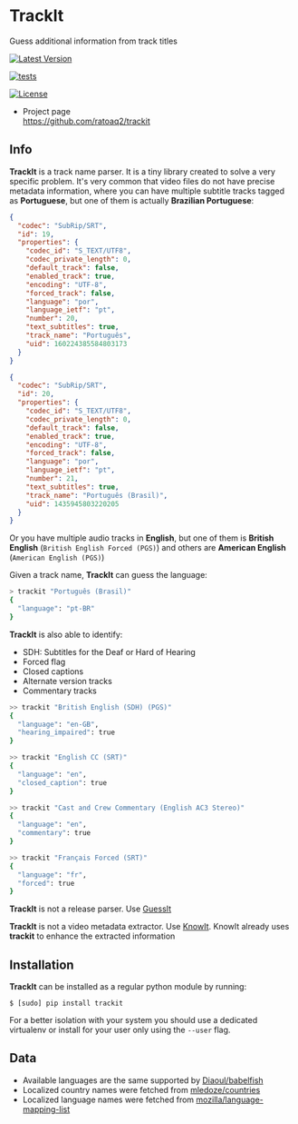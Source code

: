 # TrackIt
Guess additional information from track titles

[![Latest
Version](https://img.shields.io/pypi/v/trackit.svg)](https://pypi.python.org/pypi/trackit)

[![tests](https://github.com/ratoaq2/trackit/actions/workflows/test.yml/badge.svg)](https://github.com/ratoaq2/trackit/actions/workflows/test.yml)

[![License](https://img.shields.io/github/license/ratoaq2/trackit.svg)](https://github.com/ratoaq2/trackit/blob/master/LICENSE)

  - Project page  
    <https://github.com/ratoaq2/trackit>

## Info

**TrackIt** is a track name parser.
It is a tiny library created to solve a very specific problem.
It's very common that video files do not have precise metadata information, 
where you can have multiple subtitle tracks tagged as **Portuguese**, 
but one of them is actually **Brazilian Portuguese**:
```json lines
{
  "codec": "SubRip/SRT",
  "id": 19,
  "properties": {
    "codec_id": "S_TEXT/UTF8",
    "codec_private_length": 0,
    "default_track": false,
    "enabled_track": true,
    "encoding": "UTF-8",
    "forced_track": false,
    "language": "por",
    "language_ietf": "pt",
    "number": 20,
    "text_subtitles": true,
    "track_name": "Português",
    "uid": 160224385584803173
  }
}

{
  "codec": "SubRip/SRT",
  "id": 20,
  "properties": {
    "codec_id": "S_TEXT/UTF8",
    "codec_private_length": 0,
    "default_track": false,
    "enabled_track": true,
    "encoding": "UTF-8",
    "forced_track": false,
    "language": "por",
    "language_ietf": "pt",
    "number": 21,
    "text_subtitles": true,
    "track_name": "Português (Brasil)",
    "uid": 1435945803220205
  }
}
```
Or you have multiple audio tracks in **English**,
but one of them is **British English** (`British English Forced (PGS)`) and others are **American English**
(`American English (PGS)`)

Given a track name, **TrackIt** can guess the language:

```bash
> trackit "Português (Brasil)"
{
  "language": "pt-BR"
}
```

**TrackIt** is also able to identify:
* SDH: Subtitles for the Deaf or Hard of Hearing
* Forced flag
* Closed captions
* Alternate version tracks
* Commentary tracks

```bash
>> trackit "British English (SDH) (PGS)"
{
  "language": "en-GB",
  "hearing_impaired": true
}

>> trackit "English CC (SRT)"
{
  "language": "en",
  "closed_caption": true
}

>> trackit "Cast and Crew Commentary (English AC3 Stereo)"
{
  "language": "en",
  "commentary": true
}

>> trackit "Français Forced (SRT)"
{
  "language": "fr",
  "forced": true
}
```

**TrackIt** is not a release parser. Use [GuessIt](https://github.com/guessit-io/guessit)

**TrackIt** is not a video metadata extractor.
Use [KnowIt](https://github.com/ratoaq2/knowit).
KnowIt already uses **trackit** to enhance the extracted information

## Installation

**TrackIt** can be installed as a regular python module by running:

    $ [sudo] pip install trackit

For a better isolation with your system you should use a dedicated
virtualenv or install for your user only using the `--user` flag.

## Data
* Available languages are the same supported by [Diaoul/babelfish](https://github.com/Diaoul/babelfish)
* Localized country names were fetched from [mledoze/countries](https://github.com/mledoze/countries)
* Localized language names were fetched from [mozilla/language-mapping-list](https://github.com/mozilla/language-mapping-list)
